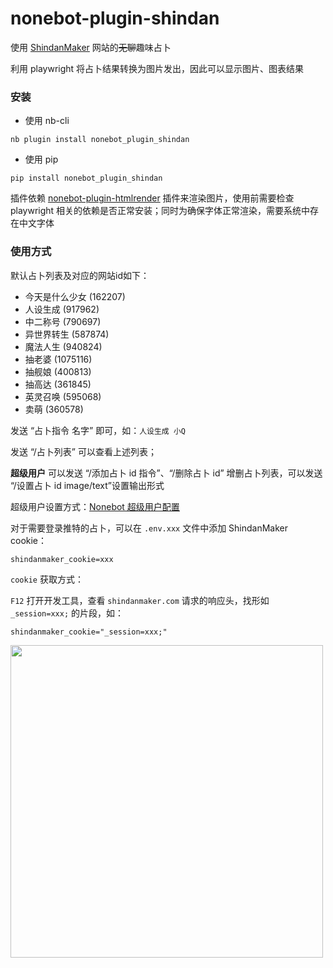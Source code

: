 # nonebot-plugin-shindan

使用 [ShindanMaker](https://shindanmaker.com) 网站的~~无聊~~趣味占卜

利用 playwright 将占卜结果转换为图片发出，因此可以显示图片、图表结果

### 安装

- 使用 nb-cli

```
nb plugin install nonebot_plugin_shindan
```

- 使用 pip

```
pip install nonebot_plugin_shindan
```

插件依赖 [nonebot-plugin-htmlrender](https://github.com/kexue-z/nonebot-plugin-htmlrender) 插件来渲染图片，使用前需要检查 playwright 相关的依赖是否正常安装；同时为确保字体正常渲染，需要系统中存在中文字体


### 使用方式

默认占卜列表及对应的网站id如下：

- 今天是什么少女 (162207)
- 人设生成 (917962)
- 中二称号 (790697)
- 异世界转生 (587874)
- 魔法人生 (940824)
- 抽老婆 (1075116)
- 抽舰娘 (400813)
- 抽高达 (361845)
- 英灵召唤 (595068)
- 卖萌 (360578)

发送 “占卜指令 名字” 即可，如：`人设生成 小Q`

发送 “/占卜列表” 可以查看上述列表；

**超级用户** 可以发送 “/添加占卜 id 指令”、“/删除占卜 id” 增删占卜列表，可以发送 “/设置占卜 id image/text”设置输出形式

超级用户设置方式：[Nonebot 超级用户配置](https://nonebot.dev/docs/appendices/config#superusers)

对于需要登录推特的占卜，可以在 `.env.xxx` 文件中添加 ShindanMaker cookie：

```
shindanmaker_cookie=xxx
```

`cookie` 获取方式：

`F12` 打开开发工具，查看 `shindanmaker.com` 请求的响应头，找形如 `_session=xxx;` 的片段，如：

```
shindanmaker_cookie="_session=xxx;"
```

<div align="left">
  <img src="https://s2.loli.net/2022/06/18/1CqlcTrdVt5vJp6.png" width="500" />
</div>
